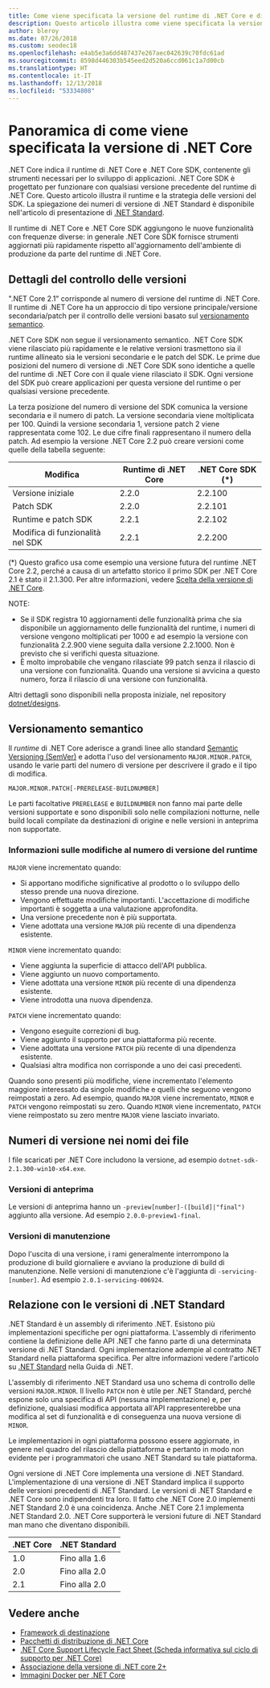```yaml
---
title: Come viene specificata la versione del runtime di .NET Core e di .NET Core SDK
description: Questo articolo illustra come viene specificata la versione di .NET Core SDK e del runtime di .NET Core (simile al Versionamento Semantico).
author: bleroy
ms.date: 07/26/2018
ms.custom: seodec18
ms.openlocfilehash: e4ab5e3a6dd487437e267aec042639c70fdc61ad
ms.sourcegitcommit: 8598d446303b545eed2d520a6ccd061c1a7d00cb
ms.translationtype: HT
ms.contentlocale: it-IT
ms.lasthandoff: 12/13/2018
ms.locfileid: "53334808"
---
```

# <a name="overview-of-how-net-core-is-versioned"></a>Panoramica di come viene specificata la versione di .NET Core

.NET Core indica il runtime di .NET Core e .NET Core SDK, contenente gli strumenti necessari per lo sviluppo di applicazioni. .NET Core SDK è progettato per funzionare con qualsiasi versione precedente del runtime di .NET Core. Questo articolo illustra il runtime e la strategia delle versioni del SDK. La spiegazione dei numeri di versione di .NET Standard è disponibile nell'articolo di presentazione di [.NET Standard](../../standard/net-standard.md#net-implementation-support).

Il runtime di .NET Core e .NET Core SDK aggiungono le nuove funzionalità con frequenze diverse: in generale .NET Core SDK fornisce strumenti aggiornati più rapidamente rispetto all'aggiornamento dell'ambiente di produzione da parte del runtime di .NET Core.

## <a name="versioning-details"></a>Dettagli del controllo delle versioni

".NET Core 2.1" corrisponde al numero di versione del runtime di .NET Core. Il runtime di .NET Core ha un approccio di tipo versione principale/versione secondaria/patch per il controllo delle versioni basato sul [versionamento semantico](#semantic-versioning).

.NET Core SDK non segue il versionamento semantico. .NET Core SDK viene rilasciato più rapidamente e le relative versioni trasmettono sia il runtime allineato sia le versioni secondarie e le patch del SDK. Le prime due posizioni del numero di versione di .NET Core SDK sono identiche a quelle del runtime di .NET Core con il quale viene rilasciato il SDK. Ogni versione del SDK può creare applicazioni per questa versione del runtime o per qualsiasi versione precedente.

La terza posizione del numero di versione del SDK comunica la versione secondaria e il numero di patch. La versione secondaria viene moltiplicata per 100. Quindi la versione secondaria 1, versione patch 2 viene rappresentata come 102. Le due cifre finali rappresentano il numero della patch. Ad esempio la versione .NET Core 2.2 può creare versioni come quelle della tabella seguente:

| Modifica                | Runtime di .NET Core | .NET Core SDK (*) |
|-----------------------|-------------------|-------------------|
| Versione iniziale       | 2.2.0             | 2.2.100           |
| Patch SDK             | 2.2.0             | 2.2.101           |
| Runtime e patch SDK | 2.2.1             | 2.2.102           |
| Modifica di funzionalità nel SDK    | 2.2.1             | 2.2.200           |

(\*) Questo grafico usa come esempio una versione futura del runtime .NET Core 2.2, perché a causa di un artefatto storico il primo SDK per .NET Core 2.1 è stato il 2.1.300. Per altre informazioni, vedere [Scelta della versione di .NET Core](selection.md).

NOTE:

* Se il SDK registra 10 aggiornamenti delle funzionalità prima che sia disponibile un aggiornamento delle funzionalità del runtime, i numeri di versione vengono moltiplicati per 1000 e ad esempio la versione con funzionalità 2.2.900 viene seguita dalla versione 2.2.1000. Non è previsto che si verifichi questa situazione.
* È molto improbabile che vengano rilasciate 99 patch senza il rilascio di una versione con funzionalità. Quando una versione si avvicina a questo numero, forza il rilascio di una versione con funzionalità.

Altri dettagli sono disponibili nella proposta iniziale, nel repository [dotnet/designs](https://github.com/dotnet/designs/pull/29).

## <a name="semantic-versioning"></a>Versionamento semantico

Il *runtime* di .NET Core aderisce a grandi linee allo standard [Semantic Versioning (SemVer)](https://semver.org/) e adotta l'uso del versionamento `MAJOR.MINOR.PATCH`, usando le varie parti del numero di versione per descrivere il grado e il tipo di modifica.

```
MAJOR.MINOR.PATCH[-PRERELEASE-BUILDNUMBER]
```

Le parti facoltative `PRERELEASE` e `BUILDNUMBER` non fanno mai parte delle versioni supportate e sono disponibili solo nelle compilazioni notturne, nelle build locali compilate da destinazioni di origine e nelle versioni in anteprima non supportate.

### <a name="understand-runtime-version-number-changes"></a>Informazioni sulle modifiche al numero di versione del runtime

`MAJOR` viene incrementato quando:

* Si apportano modifiche significative al prodotto o lo sviluppo dello stesso prende una nuova direzione.
* Vengono effettuate modifiche importanti. L'accettazione di modifiche importanti è soggetta a una valutazione approfondita.
* Una versione precedente non è più supportata.
* Viene adottata una versione `MAJOR` più recente di una dipendenza esistente.

`MINOR` viene incrementato quando:

* Viene aggiunta la superficie di attacco dell'API pubblica.
* Viene aggiunto un nuovo comportamento.
* Viene adottata una versione `MINOR` più recente di una dipendenza esistente.
* Viene introdotta una nuova dipendenza.

`PATCH` viene incrementato quando:

* Vengono eseguite correzioni di bug.
* Viene aggiunto il supporto per una piattaforma più recente.
* Viene adottata una versione `PATCH` più recente di una dipendenza esistente.
* Qualsiasi altra modifica non corrisponde a uno dei casi precedenti.

Quando sono presenti più modifiche, viene incrementato l'elemento maggiore interessato da singole modifiche e quelli che seguono vengono reimpostati a zero. Ad esempio, quando `MAJOR` viene incrementato, `MINOR` e `PATCH` vengono reimpostati su zero. Quando `MINOR` viene incrementato, `PATCH` viene reimpostato su zero mentre `MAJOR` viene lasciato invariato.

## <a name="version-numbers-in-file-names"></a>Numeri di versione nei nomi dei file

I file scaricati per .NET Core includono la versione, ad esempio `dotnet-sdk-2.1.300-win10-x64.exe`.

### <a name="preview-versions"></a>Versioni di anteprima

Le versioni di anteprima hanno un `-preview[number]-([build]|"final")` aggiunto alla versione. Ad esempio `2.0.0-preview1-final`.

### <a name="servicing-versions"></a>Versioni di manutenzione

Dopo l'uscita di una versione, i rami generalmente interrompono la produzione di build giornaliere e avviano la produzione di build di manutenzione. Nelle versioni di manutenzione c'è l'aggiunta di `-servicing-[number]`. Ad esempio `2.0.1-servicing-006924`.

## <a name="relationship-to-net-standard-versions"></a>Relazione con le versioni di .NET Standard

.NET Standard è un assembly di riferimento .NET. Esistono più implementazioni specifiche per ogni piattaforma. L'assembly di riferimento contiene la definizione delle API .NET che fanno parte di una determinata versione di .NET Standard. Ogni implementazione adempie al contratto .NET Standard nella piattaforma specifica. Per altre informazioni vedere l'articolo su [.NET Standard](../../standard/net-standard.md) nella Guida di .NET.

L'assembly di riferimento .NET Standard usa uno schema di controllo delle versioni `MAJOR.MINOR`. Il livello `PATCH` non è utile per .NET Standard, perché espone solo una specifica di API (nessuna implementazione) e, per definizione, qualsiasi modifica apportata all'API rappresenterebbe una modifica al set di funzionalità e di conseguenza una nuova versione di `MINOR`.

Le implementazioni in ogni piattaforma possono essere aggiornate, in genere nel quadro del rilascio della piattaforma e pertanto in modo non evidente per i programmatori che usano .NET Standard su tale piattaforma.

Ogni versione di .NET Core implementa una versione di .NET Standard. L'implementazione di una versione di .NET Standard implica il supporto delle versioni precedenti di .NET Standard. Le versioni di .NET Standard e .NET Core sono indipendenti tra loro. Il fatto che .NET Core 2.0 implementi .NET Standard 2.0 è una coincidenza. Anche .NET Core 2.1 implementa .NET Standard 2.0. .NET Core supporterà le versioni future di .NET Standard man mano che diventano disponibili.

| .NET Core | .NET Standard |
|-----------|---------------|
| 1.0       | Fino alla 1.6     |
| 2.0       | Fino alla 2.0     |
| 2.1       | Fino alla 2.0     |

## <a name="see-also"></a>Vedere anche

* [Framework di destinazione](../../standard/frameworks.md)  
* [Pacchetti di distribuzione di .NET Core](../build/distribution-packaging.md)  
* [.NET Core Support Lifecycle Fact Sheet (Scheda informativa sul ciclo di supporto per .NET Core)](https://www.microsoft.com/net/core/support)  
* [Associazione della versione di .NET core 2+](https://github.com/dotnet/designs/issues/3)  
* [Immagini Docker per .NET Core](https://hub.docker.com/r/microsoft/dotnet/)
